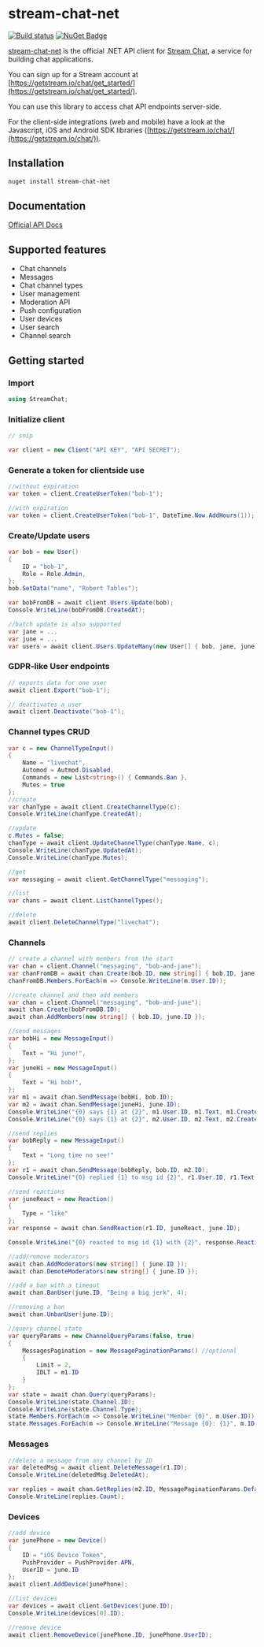 # stream-chat-net

[![Build status](https://ci.appveyor.com/api/projects/status/ctwrjwga4gau657y/branch/master?svg=true)](https://ci.appveyor.com/project/tbarbugli/stream-chat-net/branch/master) [![NuGet Badge](https://buildstats.info/nuget/stream-chat-net)](https://www.nuget.org/packages/stream-chat-net/)

[stream-chat-net](https://github.com/GetStream/stream-chat-net) is the official .NET API client for [Stream Chat](https://getstream.io/chat), a service for building chat applications.

You can sign up for a Stream account at [https://getstream.io/chat/get_started/](https://getstream.io/chat/get_started/).

You can use this library to access chat API endpoints server-side.

For the client-side integrations (web and mobile) have a look at the Javascript, iOS and Android SDK libraries ([https://getstream.io/chat/](https://getstream.io/chat/)).

## Installation

```bash
nuget install stream-chat-net
```

## Documentation

[Official API Docs](https://getstream.io/chat/docs)

## Supported features

- Chat channels
- Messages
- Chat channel types
- User management
- Moderation API
- Push configuration
- User devices
- User search
- Channel search

## Getting started

### Import

```c#
using StreamChat;
```

### Initialize client

```c#
// snip

var client = new Client("API KEY", "API SECRET");

```

### Generate a token for clientside use

```c#
//without expiration
var token = client.CreateUserToken("bob-1");

//with expiration
var token = client.CreateUserToken("bob-1", DateTime.Now.AddHours(1));
```

### Create/Update users

```c#
var bob = new User()
{
    ID = "bob-1",
    Role = Role.Admin,
};
bob.SetData("name", "Robert Tables");

var bobFromDB = await client.Users.Update(bob);
Console.WriteLine(bobFromDB.CreatedAt);

//batch update is also supported
var jane = ...
var june = ...
var users = await client.Users.UpdateMany(new User[] { bob, jane, june });
```

### GDPR-like User endpoints

```c#
// exports data for one user
await client.Export("bob-1");

// deactivates a user
await client.Deactivate("bob-1");
```

### Channel types CRUD

```c#
var c = new ChannelTypeInput()
{
    Name = "livechat",
    Automod = Autmod.Disabled,
    Commands = new List<string>() { Commands.Ban },
    Mutes = true
};
//create
var chanType = await client.CreateChannelType(c);
Console.WriteLine(chanType.CreatedAt);

//update
c.Mutes = false;
chanType = await client.UpdateChannelType(chanType.Name, c);
Console.WriteLine(chanType.UpdatedAt);
Console.WriteLine(chanType.Mutes);

//get
var messaging = await client.GetChannelType("messaging");

//list
var chans = await client.ListChannelTypes();

//delete
await client.DeleteChannelType("livechat");
```

### Channels

```c#
// create a channel with members from the start
var chan = client.Channel("messaging", "bob-and-jane");
var chanFromDB = await chan.Create(bob.ID, new string[] { bob.ID, jane.ID });
chanFromDB.Members.ForEach(m => Console.WriteLine(m.User.ID));

//create channel and then add members
var chan = client.Channel("messaging", "bob-and-june");
await chan.Create(bobFromDB.ID);
await chan.AddMembers(new string[] { bob.ID, june.ID });

//send messages
var bobHi = new MessageInput()
{
    Text = "Hi june!",
};
var juneHi = new MessageInput()
{
    Text = "Hi bob!",
};
var m1 = await chan.SendMessage(bobHi, bob.ID);
var m2 = await chan.SendMessage(juneHi, june.ID);
Console.WriteLine("{0} says {1} at {2}", m1.User.ID, m1.Text, m1.CreatedAt);
Console.WriteLine("{0} says {1} at {2}", m2.User.ID, m2.Text, m2.CreatedAt);

//send replies
var bobReply = new MessageInput()
{
    Text = "Long time no see!"
};
var r1 = await chan.SendMessage(bobReply, bob.ID, m2.ID);
Console.WriteLine("{0} replied {1} to msg id {2}", r1.User.ID, r1.Text, r1.ParentID);

//send reactions
var juneReact = new Reaction()
{
    Type = "like"
};
var response = await chan.SendReaction(r1.ID, juneReact, june.ID);

Console.WriteLine("{0} reacted to msg id {1} with {2}", response.Reaction.User.ID, response.Message.ID, response.Reaction.Type);

//add/remove moderators
await chan.AddModerators(new string[] { june.ID });
await chan.DemoteModerators(new string[] { june.ID });

//add a ban with a timeout
await chan.BanUser(june.ID, "Being a big jerk", 4);

//removing a ban
await chan.UnbanUser(june.ID);

//query channel state
var queryParams = new ChannelQueryParams(false, true)
{
    MessagesPagination = new MessagePaginationParams() //optional
    {
        Limit = 2,
        IDLT = m1.ID
    }
};
var state = await chan.Query(queryParams);
Console.WriteLine(state.Channel.ID);
Console.WriteLine(state.Channel.Type);
state.Members.ForEach(m => Console.WriteLine("Member {0}", m.User.ID));
state.Messages.ForEach(m => Console.WriteLine("Message {0}: {1}", m.ID, m.Text));
```

### Messages

```c#
//delete a message from any channel by ID
var deletedMsg = await client.DeleteMessage(r1.ID);
Console.WriteLine(deletedMsg.DeletedAt);

var replies = await chan.GetReplies(m2.ID, MessagePaginationParams.Default);
Console.WriteLine(replies.Count);
```

### Devices

```c#
//add device
var junePhone = new Device()
{
    ID = "iOS Device Token",
    PushProvider = PushProvider.APN,
    UserID = june.ID
};
await client.AddDevice(junePhone);

//list devices
var devices = await client.GetDevices(june.ID);
Console.WriteLine(devices[0].ID);

//remove device
await client.RemoveDevice(junePhone.ID, junePhone.UserID);
```
